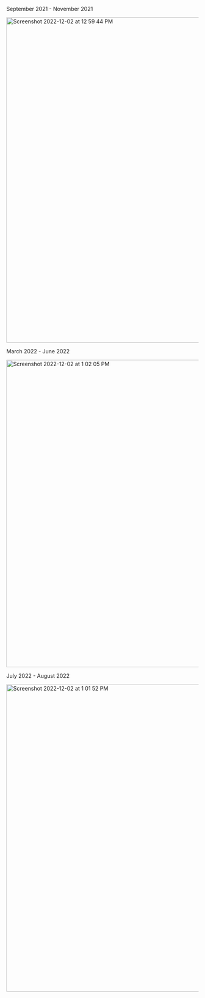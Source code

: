 
September 2021 - November 2021

<img width="850" alt="Screenshot 2022-12-02 at 12 59 44 PM" src="https://user-images.githubusercontent.com/41124177/205239119-8dddaf2d-d070-4e23-ba00-db6afe5d4c6a.png">

March 2022 - June 2022

<img width="803" alt="Screenshot 2022-12-02 at 1 02 05 PM" src="https://user-images.githubusercontent.com/41124177/205239660-e595e96a-e8b3-457f-9f27-8ddfd0946d79.png">

July 2022 - August 2022

<img width="803" alt="Screenshot 2022-12-02 at 1 01 52 PM" src="https://user-images.githubusercontent.com/41124177/205239669-e644f01a-cc83-4f6e-b97a-87e0aea49367.png">
